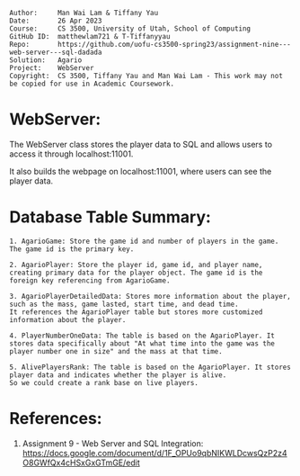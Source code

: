 ﻿```
Author:     Man Wai Lam & Tiffany Yau
Date:       26 Apr 2023
Course:     CS 3500, University of Utah, School of Computing
GitHub ID:  matthewlam721 & T-Tiffanyyau
Repo:       https://github.com/uofu-cs3500-spring23/assignment-nine---web-server---sql-dadada
Solution:   Agario
Project:    WebServer
Copyright:  CS 3500, Tiffany Yau and Man Wai Lam - This work may not be copied for use in Academic Coursework.
```

# WebServer:

The WebServer class stores the player data to SQL and allows users to access it through localhost:11001.

It also builds the webpage on localhost:11001, where users can see the player data.

# Database Table Summary:

    1. AgarioGame: Store the game id and number of players in the game. The game id is the primary key.

    2. AgarioPlayer: Store the player id, game id, and player name, creating primary data for the player object. The game id is the foreign key referencing from AgarioGame.

    3. AgarioPlayerDetailedData: Stores more information about the player, such as the mass, game lasted, start time, and dead time.
    It references the AgarioPlayer table but stores more customized information about the player.

    4. PlayerNumberOneData: The table is based on the AgarioPlayer. It stores data specifically about "At what time into the game was the player number one in size" and the mass at that time.

    5. AlivePlayersRank: The table is based on the AgarioPlayer. It stores player data and indicates whether the player is alive.
    So we could create a rank base on live players.


# References:

1. Assignment 9 - Web Server and SQL Integration: https://docs.google.com/document/d/1F_OPUo9qbNIKWLDcwsQzP2z4O8GWfQx4cHSxGxGTmGE/edit
